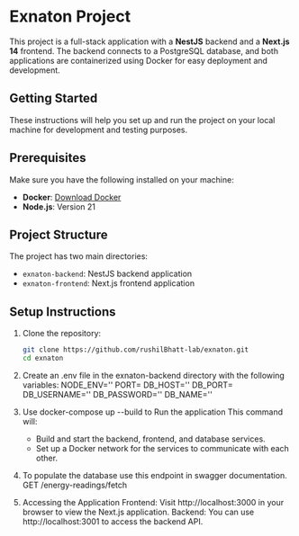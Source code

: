 # Exnaton Project

This project is a full-stack application with a **NestJS** backend and a **Next.js 14** frontend. The backend connects to a PostgreSQL database, and both applications are containerized using Docker for easy deployment and development.

## Getting Started

These instructions will help you set up and run the project on your local machine for development and testing purposes.

## Prerequisites

Make sure you have the following installed on your machine:

- **Docker**: [Download Docker](https://www.docker.com/products/docker-desktop)
- **Node.js**: Version 21

## Project Structure

The project has two main directories:

- `exnaton-backend`: NestJS backend application
- `exnaton-frontend`: Next.js frontend application

## Setup Instructions

1. Clone the repository:

   ```bash
   git clone https://github.com/rushilBhatt-lab/exnaton.git
   cd exnaton
   ```

2. Create an .env file in the exnaton-backend directory with the following variables:
   NODE_ENV=''
   PORT=
   DB_HOST=''
   DB_PORT=
   DB_USERNAME=''
   DB_PASSWORD=''
   DB_NAME=''

3. Use docker-compose up --build to Run the application
   This command will:
   - Build and start the backend, frontend, and database services.
   - Set up a Docker network for the services to communicate with each other.
4. To populate the database use this endpoint in swagger documentation. GET /energy-readings/fetch
5. Accessing the Application
   Frontend: Visit http://localhost:3000 in your browser to view the Next.js application.
   Backend: You can use http://localhost:3001 to access the backend API.
